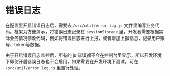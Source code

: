 # 错误日志 <Badge type="tip" text="专业版" vertical="top" />

在配置里开启错误日志后，需要去 `/src/util/error.log.js` 文件里编写业务代码。框架为方便演示，将错误日志记录在 `sessionStorage` 里，开发者需要根据实际业务情况修改代码，例如将错误日志进行上报，或者增加上报信息，记录用户账号、token等数据。

由于开启错误日志监控后，所有的 js 错误都不会在控制台里显示，所以开发环境下即使开启错误日志也不会启用，如果需要在开发环境下测试，可在 `/src/util/error.log.js` 里自行处理。